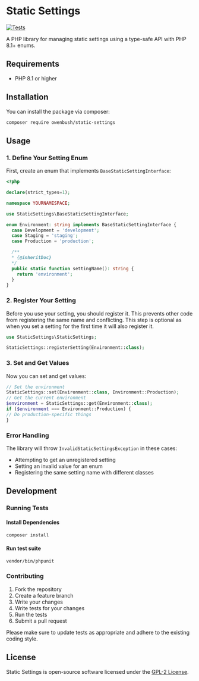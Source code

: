 # Static Settings

[![Tests](https://github.com/owenbush/static-settings/actions/workflows/tests.yml/badge.svg)](https://github.com/owenbush/static-settings/actions/workflows/tests.yml)

A PHP library for managing static settings using a type-safe API with PHP 8.1+ enums.

## Requirements

* PHP 8.1 or higher

## Installation

You can install the package via composer:

```bash
composer require owenbush/static-settings
```


## Usage

### 1. Define Your Setting Enum

First, create an enum that implements `BaseStaticSettingInterface`:

```php
<?php

declare(strict_types=1);

namespace YOURNAMESPACE;

use StaticSettings\BaseStaticSettingInterface;

enum Environment: string implements BaseStaticSettingInterface {
  case Development = 'development';
  case Staging = 'staging';
  case Production = 'production';

  /**
  * {@inheritDoc}
  */
  public static function settingName(): string {
    return 'environment';
  }
}
```

### 2. Register Your Setting

Before you use your setting, you should register it. This prevents other code
from registering the same name and conflicting. This step is optional as when
you set a setting for the first time it will also register it.

```php
use StaticSettings\StaticSettings;

StaticSettings::registerSetting(Environment::class);
```

### 3. Set and Get Values

Now you can set and get values:

```php
// Set the environment
StaticSettings::set(Environment::class, Environment::Production);
// Get the current environment
$environment = StaticSettings::get(Environment::class);
if ($environment === Environment::Production) {
// Do production-specific things
}
```


### Error Handling

The library will throw `InvalidStaticSettingsException` in these cases:
- Attempting to get an unregistered setting
- Setting an invalid value for an enum
- Registering the same setting name with different classes


## Development

### Running Tests

#### Install Dependencies

```bash
composer install
```

#### Run test suite

```bash
vendor/bin/phpunit
```


### Contributing

1. Fork the repository
2. Create a feature branch
3. Write your changes
4. Write tests for your changes
5. Run the tests
6. Submit a pull request

Please make sure to update tests as appropriate and adhere to the existing coding style.

## License
Static Settings is open-source software licensed under the [GPL-2 License](https://github.com/e0ipso/twig-storybook/blob/main/LICENSE).
